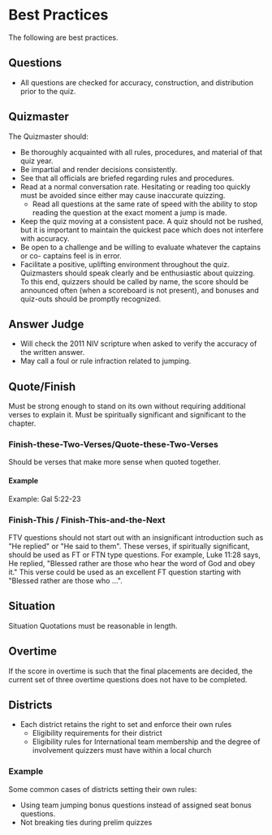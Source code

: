 # Best Practices

The following are best practices.

## Questions
- All questions are checked for accuracy, construction, and distribution prior to the quiz.

## Quizmaster
The Quizmaster should:
- Be thoroughly acquainted with all rules, procedures, and material of that quiz year.
- Be impartial and render decisions consistently.
- See that all officials are briefed regarding rules and procedures.
- Read at a normal conversation rate.  Hesitating or reading too quickly must be avoided since either may cause inaccurate quizzing.
    - Read all questions at the same rate of speed with the ability to stop reading the question at the exact moment a jump is made.
- Keep the quiz moving at a consistent pace.  A quiz should not be rushed, but it is important to maintain the quickest pace which does not interfere with accuracy.
- Be open to a challenge and be willing to evaluate whatever the captains or co- captains feel is in error.
- Facilitate a positive, uplifting environment throughout the quiz.  Quizmasters should speak clearly and be enthusiastic about quizzing. To this end, quizzers should be called by name, the score should be announced often (when a scoreboard is not present), and bonuses and quiz-outs should be promptly recognized.

## Answer Judge
- Will check the 2011 NIV scripture when asked to verify the accuracy of the written answer.
- May call a foul or rule infraction related to jumping.

## Quote/Finish
Must be strong enough to stand on its own without requiring additional verses to explain it.
Must be spiritually significant and significant to the chapter.

### Finish-these-Two-Verses/Quote-these-Two-Verses
Should be verses that make more sense when quoted together.

#### Example
Example: Gal 5:22-23

### Finish-This / Finish-This-and-the-Next
FTV questions should not start out with an insignificant introduction such as "He replied" or "He said to them".  These verses, if spiritually significant, should be used as FT or FTN type questions.  For example, Luke 11:28 says, He replied, "Blessed rather are those who hear the word of God and obey it."  This verse could be used as an excellent FT question starting with "Blessed rather are those who ...".

## Situation
Situation Quotations must be reasonable in length.

## Overtime
If the score in overtime is such that the final placements are decided, the current set of three overtime questions does not have to be completed.

## Districts
- Each district retains the right to set and enforce their own rules
    - Eligibility requirements for their district
    - Eligibility rules for International team membership and the degree of involvement quizzers must have within a local church

### Example
Some common cases of districts setting their own rules:
- Using team jumping bonus questions instead of assigned seat bonus questions.
- Not breaking ties during prelim quizzes
